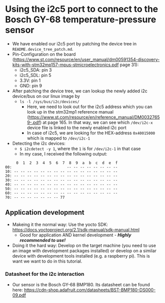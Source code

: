 # Using the i2c5 port to connect to the Bosch GY-68 temperature-pressure sensor
+ We have enabled our i2c5 port by patching the device tree in `README.device_tree_patch.md`.
+ Pin-Configuration on the board (https://www.st.com/resource/en/user_manual/dm00591354-discovery-kits-with-stm32mp157-mpus-stmicroelectronics.pdf page 31):
    - i2c5_SDA: pin 3
    - i2c5_SDL: pin 5
    - 3.3V: pin 1
    - GND: pin 9
+ After patching the device tree, we can lookup the newly added i2c device/bus on our linux image by
    - `ls -l /sys/bus/i2c/devices/`
        * Here, we need to look out for the i2c5 address which you can look up in the stm32mp1 reference manual (https://www.st.com/resource/en/reference_manual/DM00327659-.pdf) at page 165. In that way, we can see which `/dev/i2c-x` device file is linked to the newly enabled i2c port
        * In case of i2c5, we are looking for the HEX-address `0x40015000` which is mapped to `/dev/i2c-1`
+ Detecting the i2c devices:
    - `$ i2cdetect -y 1`, where the `1` is for `/dev/i2c-1` in that case
    - In my case, I received the following output:
```
     0  1  2  3  4  5  6  7  8  9  a  b  c  d  e  f
00:                         -- -- -- -- -- -- -- -- 
10: -- -- -- -- -- -- -- -- -- -- -- -- -- -- -- -- 
20: -- -- -- -- -- -- -- -- -- -- -- -- -- -- -- -- 
30: -- -- -- -- -- -- -- -- -- -- -- -- -- -- -- -- 
40: -- -- -- -- -- -- -- -- -- -- -- -- -- -- -- -- 
50: -- -- -- -- -- -- -- -- -- -- -- -- -- -- -- -- 
60: -- -- -- -- -- -- -- -- -- -- -- -- -- -- -- -- 
70: -- -- -- -- -- -- -- 77 
```

## Application development
+ Makeing it the normal way: Use the yocto SDK: https://docs.yoctoproject.org/2.1/sdk-manual/sdk-manual.html
    - Good for application AND kernel development - ***Highly recommended to use!***
+ Doing it the hard way: Develop on the target machine (you need to use an image with development packages installed) or develop on a similar device with development tools installed (e.g. a raspberry pi). This is want we want to do in this tutorial.

### Datasheet for the i2c interaction
+ Our sensor is the Bosch GY-68 BMP180. Its datasheet can be found here: https://cdn-shop.adafruit.com/datasheets/BST-BMP180-DS000-09.pdf
